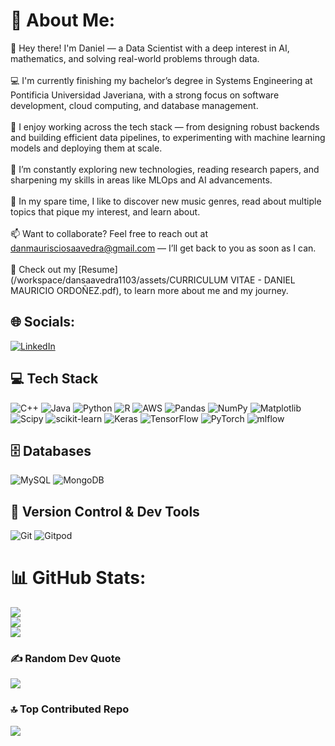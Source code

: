 # 💫 About Me:
👋 Hey there! I'm Daniel — a Data Scientist with a deep interest in AI, mathematics, and solving real-world problems through data.<br><br>
💻 I'm currently finishing my bachelor’s degree in Systems Engineering at Pontificia Universidad Javeriana, with a strong focus on software development, cloud computing, and database management.<br><br>
🧠 I enjoy working across the tech stack — from designing robust backends and building efficient data pipelines, to experimenting with machine learning models and deploying them at scale.<br><br>
🌱 I’m constantly exploring new technologies, reading research papers, and sharpening my skills in areas like MLOps and AI advancements.<br><br>
💬 In my spare time, I like to discover new music genres, read about multiple topics that pique my interest, and learn about.<br><br>
📫 Want to collaborate? Feel free to reach out at danmaurisciosaavedra@gmail.com — I’ll get back to you as soon as I can.<br><br>
📄 Check out my [Resume](/workspace/dansaavedra1103/assets/CURRICULUM VITAE - DANIEL MAURICIO ORDOÑEZ.pdf), to learn more about me and my journey.


## 🌐 Socials:
[![LinkedIn](https://img.shields.io/badge/LinkedIn-%230077B5.svg?logo=linkedin&logoColor=white)](https://linkedin.com/in/https://www.linkedin.com/in/daniel-saavedra-b73236241/) 

## 💻 Tech Stack
![C++](https://img.shields.io/badge/c++-%2300599C.svg?style=for-the-badge&logo=c%2B%2B&logoColor=white)
![Java](https://img.shields.io/badge/java-%23ED8B00.svg?style=for-the-badge&logo=openjdk&logoColor=white)
![Python](https://img.shields.io/badge/python-3670A0?style=for-the-badge&logo=python&logoColor=ffdd54)
![R](https://img.shields.io/badge/r-%23276DC3.svg?style=for-the-badge&logo=r&logoColor=white)
![AWS](https://img.shields.io/badge/AWS-%23FF9900.svg?style=for-the-badge&logo=amazon-aws&logoColor=white)
![Pandas](https://img.shields.io/badge/pandas-%23150458.svg?style=for-the-badge&logo=pandas&logoColor=white)
![NumPy](https://img.shields.io/badge/numpy-%23013243.svg?style=for-the-badge&logo=numpy&logoColor=white)
![Matplotlib](https://img.shields.io/badge/Matplotlib-%23ffffff.svg?style=for-the-badge&logo=Matplotlib&logoColor=black)
![Scipy](https://img.shields.io/badge/SciPy-%230C55A5.svg?style=for-the-badge&logo=scipy&logoColor=%white)
![scikit-learn](https://img.shields.io/badge/scikit--learn-%23F7931E.svg?style=for-the-badge&logo=scikit-learn&logoColor=white)
![Keras](https://img.shields.io/badge/Keras-%23D00000.svg?style=for-the-badge&logo=Keras&logoColor=white)
![TensorFlow](https://img.shields.io/badge/TensorFlow-%23FF6F00.svg?style=for-the-badge&logo=TensorFlow&logoColor=white)
![PyTorch](https://img.shields.io/badge/PyTorch-%23EE4C2C.svg?style=for-the-badge&logo=PyTorch&logoColor=white)
![mlflow](https://img.shields.io/badge/mlflow-%23d9ead3.svg?style=for-the-badge&logo=numpy&logoColor=blue)

## 🗄️ Databases
![MySQL](https://img.shields.io/badge/mysql-4479A1.svg?style=for-the-badge&logo=mysql&logoColor=white)
![MongoDB](https://img.shields.io/badge/MongoDB-%234ea94b.svg?style=for-the-badge&logo=mongodb&logoColor=white)

## 🔧 Version Control & Dev Tools
![Git](https://img.shields.io/badge/git-%23F05033.svg?style=for-the-badge&logo=git&logoColor=white)
![Gitpod](https://img.shields.io/badge/gitpod-f06611.svg?style=for-the-badge&logo=gitpod&logoColor=white)

# 📊 GitHub Stats:
![](https://github-readme-stats.vercel.app/api?username=dansaavedra1103&theme=great-gatsby&hide_border=false&include_all_commits=true&count_private=false)<br/>
![](https://nirzak-streak-stats.vercel.app/?user=dansaavedra1103&theme=great-gatsby&hide_border=false)<br/>
![](https://github-readme-stats.vercel.app/api/top-langs/?username=dansaavedra1103&theme=great-gatsby&hide_border=false&include_all_commits=true&count_private=false&layout=compact)

### ✍️ Random Dev Quote
![](https://quotes-github-readme.vercel.app/api?type=horizontal&theme=dark)

### 🔝 Top Contributed Repo
![](https://github-contributor-stats.vercel.app/api?username=dansaavedra1103&limit=5&theme=dark&combine_all_yearly_contributions=true)

<!-- Proudly created with GPRM ( https://gprm.itsvg.in ) -->